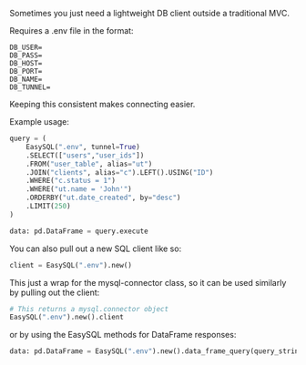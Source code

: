 Sometimes you just need a lightweight DB client outside a traditional MVC.

Requires a .env file in the format:
```
DB_USER=
DB_PASS=
DB_HOST=
DB_PORT=
DB_NAME=
DB_TUNNEL=
```
Keeping this consistent makes connecting easier.

Example usage:

```python
query = (
    EasySQL(".env", tunnel=True)
    .SELECT(["users","user_ids"])
    .FROM("user_table", alias="ut")
    .JOIN("clients", alias="c").LEFT().USING("ID")
    .WHERE("c.status = 1")
    .WHERE("ut.name = 'John'")
    .ORDERBY("ut.date_created", by="desc")
    .LIMIT(250)
)

data: pd.DataFrame = query.execute 
```

You can also pull out a new SQL client like so:

```python
client = EasySQL(".env").new()
```

This just a wrap for the mysql-connector class, so it can be used similarly by pulling out the client:

```python
# This returns a mysql.connector object
EasySQL(".env").new().client
```

or by using the EasySQL methods for DataFrame responses:

```python
data: pd.DataFrame = EasySQL(".env").new().data_frame_query(query_string)
```